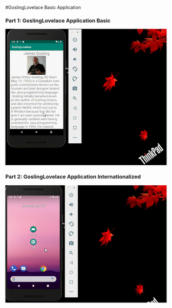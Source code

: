 #GoslingLovelace Basic Application

### Part 1: GoslingLovelace Application Basic 
![Demo](display/rotation.gif)
### Part 2: GoslingLovelace Application Internationalized 
![Demo](display/e_to_c.gif)
